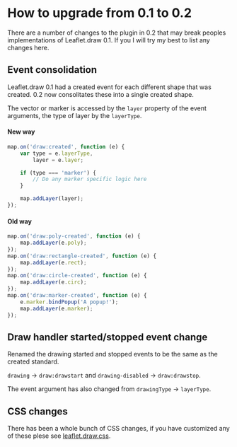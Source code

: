# How to upgrade from 0.1 to 0.2

There are a number of changes to the plugin in 0.2 that may break peoples implementations of Leaflet.draw 0.1. If you  I will try my best to list any changes here.

## Event consolidation

Leaflet.draw 0.1 had a created event for each different shape that was created. 0.2 now consolitates these into a single created shape.

The vector or marker is accessed by the `layer` property of the event arguments, the type of layer by the `layerType`.

#### New way

````js
map.on('draw:created', function (e) {
	var type = e.layerType,
		layer = e.layer;

	if (type === 'marker') {
		// Do any marker specific logic here
	}

	map.addLayer(layer);
});
````

#### Old way

````js
map.on('draw:poly-created', function (e) {
	map.addLayer(e.poly);
});
map.on('draw:rectangle-created', function (e) {
	map.addLayer(e.rect);
});
map.on('draw:circle-created', function (e) {
	map.addLayer(e.circ);
});
map.on('draw:marker-created', function (e) {
	e.marker.bindPopup('A popup!');
	map.addLayer(e.marker);
});
````

## Draw handler started/stopped event change

Renamed the drawing started and stopped events to be the same as the created standard.

`drawing` -> `draw:drawstart` and `drawing-disabled` -> `draw:drawstop`.

The event argument has also changed from `drawingType` -> `layerType`.

## CSS changes

There has been a whole bunch of CSS changes, if you have customized any of these plese see [leaflet.draw.css](https://github.com/Leaflet/Leaflet.draw/blob/master/dist/leaflet.draw.css).
